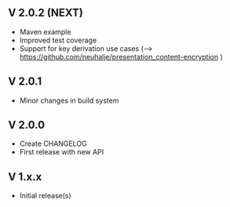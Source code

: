 ## V 2.0.2 (NEXT)
* Maven example
* Improved test coverage
* Support for key derivation use cases (--> https://github.com/neuhalje/presentation_content-encryption )

## V 2.0.1
* Minor changes in build system

## V 2.0.0
* Create CHANGELOG
* First release with new API

## V 1.x.x
* Initial release(s)